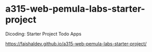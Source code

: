 # a315-web-pemula-labs-starter-project
Dicoding: Starter Project Todo Apps

https://faishaldev.github.io/a315-web-pemula-labs-starter-project/
